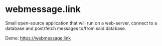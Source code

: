 # webmessage.link
Small open-source application that will run on a web-server, connect to a database and post/fetch messages to/from said database.


Demo: https://webmessage.link
